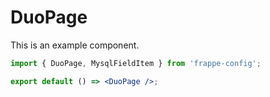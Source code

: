 # DuoPage

This is an example component.

```jsx
import { DuoPage, MysqlFieldItem } from 'frappe-config';

export default () => <DuoPage />;
```
